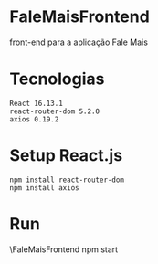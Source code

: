 # FaleMaisFrontend
front-end para a aplicação Fale Mais

# Tecnologias
    React 16.13.1
    react-router-dom 5.2.0
    axios 0.19.2

# Setup React.js
    npm install react-router-dom
    npm install axios

# Run
\FaleMaisFrontend npm start